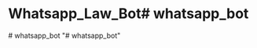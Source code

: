 # Whatsapp_Law_Bot#   w h a t s a p p _ b o t  
 #   w h a t s a p p _ b o t  
 "# whatsapp_bot" 
